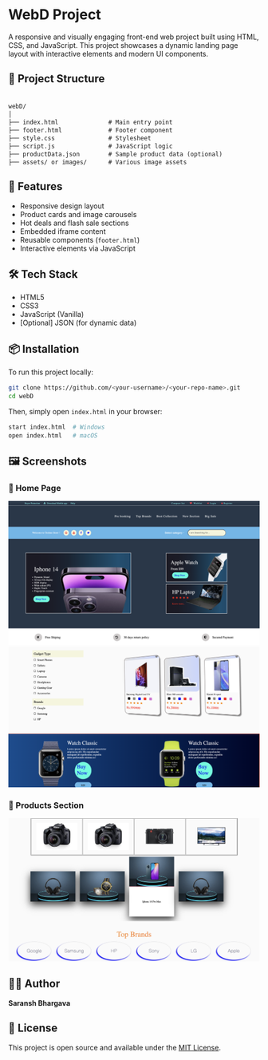 # WebD Project

A responsive and visually engaging front-end web project built using HTML, CSS, and JavaScript. This project showcases a dynamic landing page layout with interactive elements and modern UI components.


## 📁 Project Structure

```

webD/
│
├── index.html              # Main entry point
├── footer.html             # Footer component
├── style.css               # Stylesheet
├── script.js               # JavaScript logic
├── productData.json        # Sample product data (optional)
├── assets/ or images/      # Various image assets

````

## 🚀 Features

- Responsive design layout
- Product cards and image carousels
- Hot deals and flash sale sections
- Embedded iframe content
- Reusable components (`footer.html`)
- Interactive elements via JavaScript

## 🛠️ Tech Stack

- HTML5
- CSS3
- JavaScript (Vanilla)
- [Optional] JSON (for dynamic data)

## 📦 Installation

To run this project locally:

```bash
git clone https://github.com/<your-username>/<your-repo-name>.git
cd webD
````

Then, simply open `index.html` in your browser:

```bash
start index.html  # Windows
open index.html   # macOS
```

## 🖼️ Screenshots

### 🔸 Home Page
![Home Page](screenshots/screenshot-home1.png)
![Home Page](screenshots/screenshot-home2.png)

### 🔸 Products Section
![Products](screenshots/screenshot-products.png)


## 🧑‍💻 Author

**Saransh Bhargava**

## 📝 License

This project is open source and available under the [MIT License](LICENSE).
